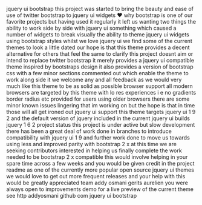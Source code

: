 jquery ui bootstrap this project was started to bring the beauty and ease of use of twitter bootstrap to jquery ui widgets ♥ why bootstrap is one of our favorite projects but having used it regularly it left us wanting two things the ability to work side by side with jquery ui something which caused a number of widgets to break visually the ability to theme jquery ui widgets using bootstrap styles whilst we love jquery ui we find some of the current themes to look a little dated our hope is that this theme provides a decent alternative for others that feel the same to clarify this project doesnt aim or intend to replace twitter bootstrap it merely provides a jquery ui compatible theme inspired by bootstraps design it also provides a version of bootstrap css with a few minor sections commented out which enable the theme to work along side it we welcome any and all feedback as we would very much like this theme to be as solid as possible browser support all modern browsers are targeted by this theme with lo res experiences i e no gradients border radius etc provided for users using older browsers there are some minor known issues lingering that im working on but the hope is that in time those will all get ironed out jquery ui support this theme targets jquery ui 1 9 2 and the default version of jquery included in the current jquery ui builds jquery 1 6 2 project status this project is under active but slow development there has been a great deal of work done in branches to introduce compatibility with jquery ui 1 9 and further work done to move us towards using less and improved parity with bootstrap 2 x at this time we are seeking contributors interested in helping us finally complete the work needed to be bootstrap 2 x compatible this would involve helping in your spare time across a few weeks and you would be given credit in the project readme as one of the currently more popular open source jquery ui themes we would love to get out more frequent releases and your help with this would be greatly appreciated team addy osmani gerits aurelien you were always open to improvements demo for a live preview of the current theme see http addyosmani github com jquery ui bootstrap